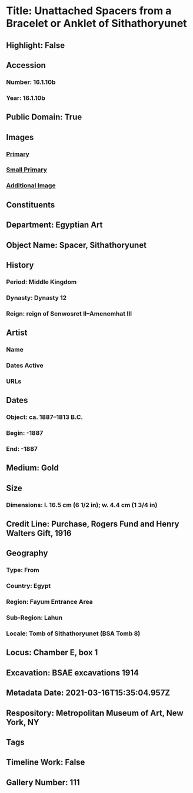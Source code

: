 # Title: Unattached Spacers from a Bracelet or Anklet of Sithathoryunet
## Highlight: False
## Accession
### Number: 16.1.10b
### Year: 16.1.10b
## Public Domain: True
## Images
### [Primary](https://images.metmuseum.org/CRDImages/eg/original/chr16.1.10b.jpg)
### [Small Primary](https://images.metmuseum.org/CRDImages/eg/web-large/chr16.1.10b.jpg)
### [Additional Image](https://images.metmuseum.org/CRDImages/eg/original/16.1.10b_.11b.jpg)
## Constituents
## Department: Egyptian Art
## Object Name: Spacer, Sithathoryunet
## History
### Period: Middle Kingdom
### Dynasty: Dynasty 12
### Reign: reign of Senwosret II–Amenemhat III
## Artist
### Name
### Dates Active
### URLs
## Dates
### Object: ca. 1887–1813 B.C.
### Begin: -1887
### End: -1887
## Medium: Gold
## Size
### Dimensions: l. 16.5 cm (6 1/2 in); w. 4.4 cm (1 3/4 in)
## Credit Line: Purchase, Rogers Fund and Henry Walters Gift, 1916
## Geography
### Type: From
### Country: Egypt
### Region: Fayum Entrance Area
### Sub-Region: Lahun
### Locale: Tomb of Sithathoryunet (BSA Tomb 8)
## Locus: Chamber E, box 1
## Excavation: BSAE excavations 1914
## Metadata Date: 2021-03-16T15:35:04.957Z
## Respository: Metropolitan Museum of Art, New York, NY
## Tags
## Timeline Work: False
## Gallery Number: 111